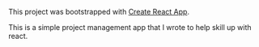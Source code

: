This project was bootstrapped with [Create React App](https://github.com/facebookincubator/create-react-app).

This is a simple project management app that I wrote to help skill up with react.
